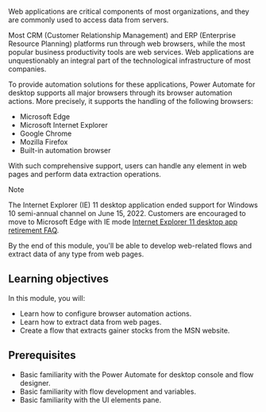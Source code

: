 Web applications are critical components of most organizations, and they are commonly used to access data from servers.

Most CRM (Customer Relationship Management) and ERP (Enterprise Resource Planning) platforms run through web browsers, while the most popular business productivity tools are web services. Web applications are unquestionably an integral part of the technological infrastructure of most companies.

To provide automation solutions for these applications, Power Automate for desktop supports all major browsers through its browser automation actions. More precisely, it supports the handling of the following browsers:

- Microsoft Edge
- Microsoft Internet Explorer
- Google Chrome
- Mozilla Firefox
- Built-in automation browser

With such comprehensive support, users can handle any element in web pages and perform data extraction operations.

> [!NOTE]
> The Internet Explorer (IE) 11 desktop application ended support for Windows 10 semi-annual channel on June 15, 2022. Customers are encouraged to move to Microsoft Edge with IE mode [Internet Explorer 11 desktop app retirement FAQ](https://techcommunity.microsoft.com/t5/windows-it-pro-blog/internet-explorer-11-desktop-app-retirement-faq/ba-p/2366549).

By the end of this module, you'll be able to develop web-related flows and extract data of any type from web pages.

## Learning objectives

In this module, you will:

- Learn how to configure browser automation actions.
- Learn how to extract data from web pages.
- Create a flow that extracts gainer stocks from the MSN website.

## Prerequisites

- Basic familiarity with the Power Automate for desktop console and flow designer.
- Basic familiarity with flow development and variables.
- Basic familiarity with the UI elements pane.
